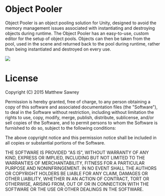 # Object Pooler

Object Pooler is an object pooling solution for Unity, designed to avoid the memory management issues associated with instantiating and destroying objects during runtime. The Object Pooler has an easy-to-use, custom editor for the setup of object pools. Objects can then be taken from the pool, used in the scene and returned back to the pool during runtime, rather than being instantiated and destroyed on every use. 

![](https://raw.githubusercontent.com/matski53/Simple-Pooler/master/SimplePoolerImage.png)

# License

Copyright (C) 2015 Matthew Sawrey

Permission is hereby granted, free of charge, to any person obtaining a copy of this software and associated documentation files (the "Software"), to deal in the Software without restriction, including without limitation the rights to use, copy, modify, merge, publish, distribute, sublicense, and/or sell copies of the Software, and to permit persons to whom the Software is furnished to do so, subject to the following conditions:

The above copyright notice and this permission notice shall be included in all copies or substantial portions of the Software.

THE SOFTWARE IS PROVIDED "AS IS", WITHOUT WARRANTY OF ANY KIND, EXPRESS OR IMPLIED, INCLUDING BUT NOT LIMITED TO THE WARRANTIES OF MERCHANTABILITY, FITNESS FOR A PARTICULAR PURPOSE AND NONINFRINGEMENT. IN NO EVENT SHALL THE AUTHORS OR COPYRIGHT HOLDERS BE LIABLE FOR ANY CLAIM, DAMAGES OR OTHER LIABILITY, WHETHER IN AN ACTION OF CONTRACT, TORT OR OTHERWISE, ARISING FROM, OUT OF OR IN CONNECTION WITH THE SOFTWARE OR THE USE OR OTHER DEALINGS IN THE SOFTWARE.
